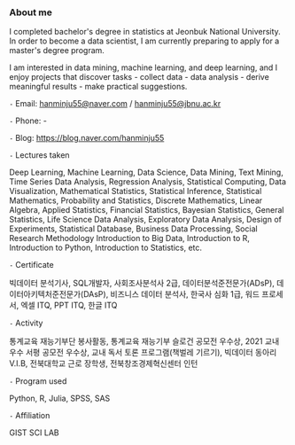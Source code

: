 ### About me

<!--
**hmj555/hmj555** is a ✨ _special_ ✨ repository because its `README.md` (this file) appears on your GitHub profile.

Here are some ideas to get you started:

- 🔭 I’m currently working on ...
- 🌱 I’m currently learning ...
- 👯 I’m looking to collaborate on ...
- 🤔 I’m looking for help with ...
- 💬 Ask me about ...
- 📫 How to reach me: ...
- 😄 Pronouns: ...
- ⚡ Fun fact: ...
-->I completed bachelor's degree in statistics at Jeonbuk National University. In order to become a data scientist, I am currently preparing to apply for a master's degree program.
I am interested in data mining, machine learning, and deep learning, and I enjoy projects that discover tasks - collect data - data analysis - derive meaningful results - make practical suggestions.




`-` Email: hanminju55@naver.com / hanminju55@jbnu.ac.kr

`-` Phone: -

`-` Blog: https://blog.naver.com/hanminju55


`-` Lectures taken

Deep Learning, Machine Learning, Data Science, Data Mining, Text Mining, Time Series Data Analysis, Regression Analysis, Statistical Computing, Data Visualization,
Mathematical Statistics, Statistical Inference, Statistical Mathematics, Probability and Statistics, Discrete Mathematics, Linear Algebra,
Applied Statistics, Financial Statistics, Bayesian Statistics, General Statistics, 
Life Science Data Analysis, Exploratory Data Analysis, Design of Experiments, Statistical Database, Business Data Processing, Social Research Methodology
Introduction to Big Data, Introduction to R, Introduction to Python, Introduction to Statistics, etc.

`-` Certificate

빅데이터 분석기사, SQL개발자, 사회조사분석사 2급, 데이터분석준전문가(ADsP), 데이터아키텍처준전문가(DAsP), 비즈니스 데이터 분석사,
한국사 심화 1급, 워드 프로세서, 엑셀 ITQ, PPT ITQ, 한글 ITQ

`-` Activity

통계교육 재능기부단 봉사활동,
통계교육 재능기부 슬로건 공모전 우수상,
2021 교내 우수 서평 공모전 우수상,
교내 독서 토론 프로그램(책벌레 기르기),
빅데이터 동아리 V.I.B,
전북대학교 근로 장학생,
전북창조경제혁신센터 인턴


`-` Program used

Python, R, Julia, SPSS, SAS


`-` Affiliation

GIST SCI LAB
